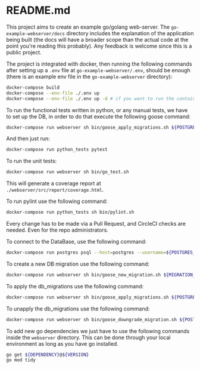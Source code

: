 # README.md

This project aims to create an example go/golang web-server.
The `go-example-webserver/docs` directory includes the explanation of the application being built (the docs will have a broader scope than the actual code at the point you're reading this probably).
Any feedback is welcome since this is a public project.

The project is integrated with docker, then running the following commands after setting up a `.env` file at `go-example-webserver/.env`, should be enough (there is an example env file in the `go-example-webserver` directory):
```bash
docker-compose build
docker-compose --env-file ./.env up
docker-compose --env-file ./.env up -d # if you want to run the containers in the background
```

To run the functional tests written in python, or any manual tests, we have to set up the DB, in order to do that execute the following goose command:
```bash
docker-compose run webserver sh bin/goose_apply_migrations.sh ${POSTGRES_USERNAME} ${POSTGRES_PASSWORD}
```
And then just run:
```bash
docker-compose run python_tests pytest
```

To run the unit tests:
```bash
docker-compose run webserver sh bin/go_test.sh
```
This will generate a coverage report at `./webserver/src/report/coverage.html`.

To run pylint use the following command:
```bash
docker-compose run python_tests sh bin/pylint.sh
```

Every change has to be made via a Pull Request, and CircleCI checks are needed.
Even for the repo administrators.

To connect to the DataBase, use the following command:
```bash
docker-compose run postgres psql --host=postgres --username=${POSTGRES_USERNAME} --dbname=hello_world
```

To create a new DB migration use the following command:
```bash
docker-compose run webserver sh bin/goose_new_migration.sh ${MIGRATION_NAME}
```

To apply the db_migrations use the following command:
```bash
docker-compose run webserver sh bin/goose_apply_migrations.sh ${POSTGRES_USERNAME} ${POSTGRES_PASSWORD}
```

To unapply the db_migrations use the following command:
```bash
docker-compose run webserver sh bin/goose_downgrade_migration.sh ${POSTGRES_USERNAME} ${POSTGRES_PASSWORD}
```

To add new go dependencies we just have to use the following commands inside the `webserver` directory. This can be done through your local environment as long as you have go installed.
```bash
go get ${DEPENDENCY}@${VERSION}
go mod tidy
```
